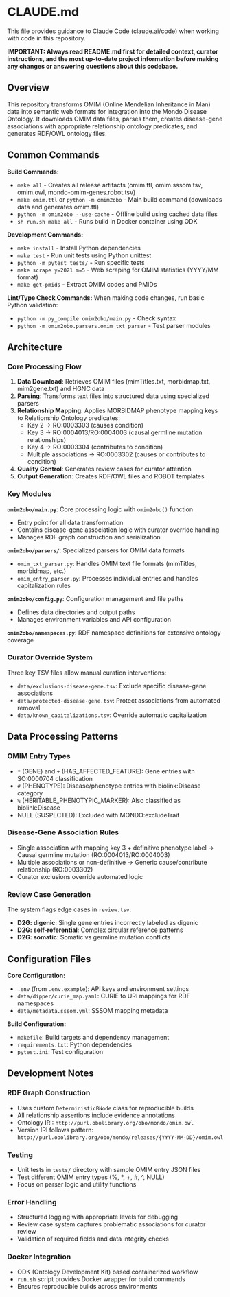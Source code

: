 # CLAUDE.md

This file provides guidance to Claude Code (claude.ai/code) when working with code in this repository.

**IMPORTANT: Always read README.md first for detailed context, curator instructions, and the most up-to-date project information before making any changes or answering questions about this codebase.**

## Overview

This repository transforms OMIM (Online Mendelian Inheritance in Man) data into semantic web formats for integration into the Mondo Disease Ontology. It downloads OMIM data files, parses them, creates disease-gene associations with appropriate relationship ontology predicates, and generates RDF/OWL ontology files.

## Common Commands

**Build Commands:**
- `make all` - Creates all release artifacts (omim.ttl, omim.sssom.tsv, omim.owl, mondo-omim-genes.robot.tsv)
- `make omim.ttl` or `python -m omim2obo` - Main build command (downloads data and generates omim.ttl)
- `python -m omim2obo --use-cache` - Offline build using cached data files
- `sh run.sh make all` - Runs build in Docker container using ODK

**Development Commands:**
- `make install` - Install Python dependencies
- `make test` - Run unit tests using Python unittest
- `python -m pytest tests/` - Run specific tests
- `make scrape y=2021 m=5` - Web scraping for OMIM statistics (YYYY/MM format)
- `make get-pmids` - Extract OMIM codes and PMIDs

**Lint/Type Check Commands:**
When making code changes, run basic Python validation:
- `python -m py_compile omim2obo/main.py` - Check syntax
- `python -m omim2obo.parsers.omim_txt_parser` - Test parser modules

## Architecture

### Core Processing Flow

1. **Data Download**: Retrieves OMIM files (mimTitles.txt, morbidmap.txt, mim2gene.txt) and HGNC data
2. **Parsing**: Transforms text files into structured data using specialized parsers
3. **Relationship Mapping**: Applies MORBIDMAP phenotype mapping keys to Relationship Ontology predicates:
   - Key 2 → RO:0003303 (causes condition)
   - Key 3 → RO:0004013/RO:0004003 (causal germline mutation relationships)
   - Key 4 → RO:0003304 (contributes to condition)
   - Multiple associations → RO:0003302 (causes or contributes to condition)
4. **Quality Control**: Generates review cases for curator attention
5. **Output Generation**: Creates RDF/OWL files and ROBOT templates

### Key Modules

**`omim2obo/main.py`**: Core processing logic with `omim2obo()` function
- Entry point for all data transformation
- Contains disease-gene association logic with curator override handling
- Manages RDF graph construction and serialization

**`omim2obo/parsers/`**: Specialized parsers for OMIM data formats
- `omim_txt_parser.py`: Handles OMIM text file formats (mimTitles, morbidmap, etc.)
- `omim_entry_parser.py`: Processes individual entries and handles capitalization rules

**`omim2obo/config.py`**: Configuration management and file paths
- Defines data directories and output paths
- Manages environment variables and API configuration

**`omim2obo/namespaces.py`**: RDF namespace definitions for extensive ontology coverage

### Curator Override System

Three key TSV files allow manual curation interventions:
- `data/exclusions-disease-gene.tsv`: Exclude specific disease-gene associations
- `data/protected-disease-gene.tsv`: Protect associations from automated removal
- `data/known_capitalizations.tsv`: Override automatic capitalization

## Data Processing Patterns

### OMIM Entry Types
- `*` (GENE) and `+` (HAS_AFFECTED_FEATURE): Gene entries with SO:0000704 classification
- `#` (PHENOTYPE): Disease/phenotype entries with biolink:Disease category
- `%` (HERITABLE_PHENOTYPIC_MARKER): Also classified as biolink:Disease
- NULL (SUSPECTED): Excluded with MONDO:excludeTrait

### Disease-Gene Association Rules
- Single association with mapping key 3 + definitive phenotype label → Causal germline mutation (RO:0004013/RO:0004003)
- Multiple associations or non-definitive → Generic cause/contribute relationship (RO:0003302)
- Curator exclusions override automated logic

### Review Case Generation
The system flags edge cases in `review.tsv`:
- **D2G: digenic**: Single gene entries incorrectly labeled as digenic
- **D2G: self-referential**: Complex circular reference patterns
- **D2G: somatic**: Somatic vs germline mutation conflicts

## Configuration Files

**Core Configuration:**
- `.env` (from `.env.example`): API keys and environment settings
- `data/dipper/curie_map.yaml`: CURIE to URI mappings for RDF namespaces
- `data/metadata.sssom.yml`: SSSOM mapping metadata

**Build Configuration:**
- `makefile`: Build targets and dependency management
- `requirements.txt`: Python dependencies
- `pytest.ini`: Test configuration

## Development Notes

### RDF Graph Construction
- Uses custom `DeterministicBNode` class for reproducible builds
- All relationship assertions include evidence annotations
- Ontology IRI: `http://purl.obolibrary.org/obo/mondo/omim.owl`
- Version IRI follows pattern: `http://purl.obolibrary.org/obo/mondo/releases/{YYYY-MM-DD}/omim.owl`

### Testing
- Unit tests in `tests/` directory with sample OMIM entry JSON files
- Test different OMIM entry types (%, *, +, #, ^, NULL)
- Focus on parser logic and utility functions

### Error Handling
- Structured logging with appropriate levels for debugging
- Review case system captures problematic associations for curator review
- Validation of required fields and data integrity checks

### Docker Integration
- ODK (Ontology Development Kit) based containerized workflow
- `run.sh` script provides Docker wrapper for build commands
- Ensures reproducible builds across environments
